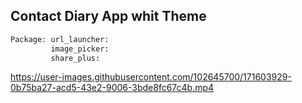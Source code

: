 ## Contact Diary App whit Theme

```bash
Package: url_launcher:
         image_picker: 
         share_plus: 
```


https://user-images.githubusercontent.com/102645700/171603929-0b75ba27-acd5-43e2-9006-3bde8fc67c4b.mp4

